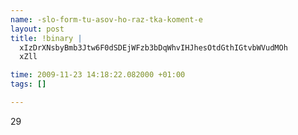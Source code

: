 ```yaml
--- 
name: -slo-form-tu-asov-ho-raz-tka-koment-e
layout: post
title: !binary |
  xIzDrXNsbyBmb3Jtw6F0dSDEjWFzb3bDqWhvIHJhesOtdGthIGtvbWVudMOh
  xZll

time: 2009-11-23 14:18:22.082000 +01:00
tags: []

---
```

29
